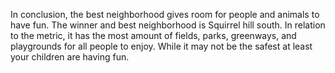 In conclusion, the best neighborhood gives room for people and animals to have fun. The winner and best neighborhood is Squirrel hill south.
In relation to the metric, it has the most amount of fields, parks, greenways, and playgrounds for all people to enjoy. While it may not be the safest
at least your children are having fun.
